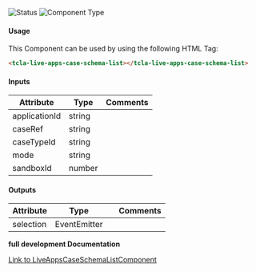 
![Status][auto] ![Component Type][minor] <!--Component Meta {"created_by":"Auto", "reviewed_by":"Auto", "last_modified_by":"Auto", "comment":"*remove*"} Component Meta -->




#### Usage


This Component can be used by using the following HTML Tag:

```html
<tcla-live-apps-case-schema-list></tcla-live-apps-case-schema-list>
```

#### Inputs

Attribute | Type | Comments
--- | --- | ---
applicationId | string | 
caseRef | string | 
caseTypeId | string | 
mode | string | 
sandboxId | number | 

#### Outputs

Attribute | Type |   | Comments
--- | --- | --- | ---
selection | EventEmitter |   |  


<b>full development Documentation</b>

[Link to LiveAppsCaseSchemaListComponent](https://tibcosoftware.github.io/TCSTK-Angular/libdocs/tc-liveapps-lib/components/LiveAppsCaseSchemaListComponent.html)


[auto]: https://img.shields.io/badge/Status-auto%20generated-lightgrey.svg?style=flat "auto generated"

[manually]: https://img.shields.io/badge/Status-manually%20created-yellow.svg?style=flat "manually created"

[draft]: https://img.shields.io/badge/Status-draft-red.svg?style=flat "draft"

[review]: https://img.shields.io/badge/Status-need%20review-yellowgreen.svg?style=flat "need review"

[review done]: https://img.shields.io/badge/Status-review%20done-green.svg?style=flat "review done"

[finalized]: https://img.shields.io/badge/Status-finalized-brightgreen.svg?style=flat "finalized"

[top]: https://img.shields.io/badge/Component%20Type-Top-blue.svg?style=flat "top Component"

[major]: https://img.shields.io/badge/Component%20Type-major%20Component-blue.svg?style=flat "major Component"

[minor]: https://img.shields.io/badge/Component%20Type-minor%20Component-blue.svg?style=flat "minor Component"


